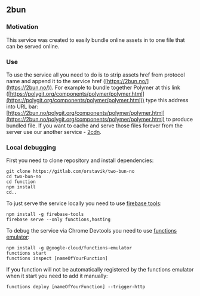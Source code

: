 ## 2bun

### Motivation
This service was created to easily bundle online assets in to one file that can be served online.

### Use
To use the service all you need to do is to strip assets href from protocol name and append it to the service href ([https://2bun.no/](https://2bun.no/)).
For example to bundle together Polymer at this link ([https://polygit.org/components/polymer/polymer.html](https://polygit.org/components/polymer/polymer.html)) type this address into URL bar: [https://2bun.no/polygit.org/components/polymer/polymer.html](https://2bun.no/polygit.org/components/polymer/polymer.html) to produce bundled file. If you want to cache and serve those files forever from the server use our another service - [2cdn](https://gitlab.com/orstavik/two-cdn-no).

### Local debugging
First you need to clone repository and install dependencies:
```
git clone https://gitlab.com/orstavik/two-bun-no
cd two-bun-no
cd function
npm install
cd..
```
To just serve the service locally you need to use [firebase tools](https://www.npmjs.com/package/firebase-tools):
```
npm install -g firebase-tools
firebase serve --only functions,hosting
```
To debug the service via Chrome Devtools you need to use [functions emulator](https://www.npmjs.com/package/@google-cloud/functions-emulator):
```
npm install -g @google-cloud/functions-emulator
functions start
functions inspect [nameOfYourFunction]
```
If you function will not be automatically registered by the functions emulator when it start you need to add it manually:
```
functions deploy [nameOfYourFunction] --trigger-http
```